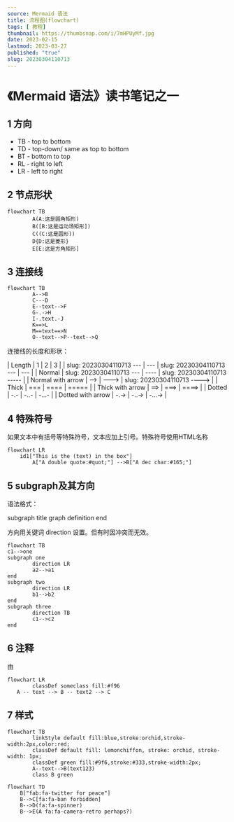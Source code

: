 ```yaml
---
source: Mermaid 语法
title: 流程图(flowchart)
tags: [ 教程]
thumbnail: https://thumbsnap.com/i/7mHPUyMf.jpg
date: 2023-02-15
lastmod: 2023-03-27 
published: "true"
slug: 20230304110713
---
```

# 《Mermaid 语法》读书笔记之一
## 1 方向

- TB - top to bottom
- TD - top-down/ same as top to bottom
- BT - bottom to top
- RL - right to left
- LR - left to right

## 2 节点形状

```mermaid
flowchart TB
		A(A:这是圆角矩形)
		B([B:这是运动场矩形])
		C((C:这是圆形))
		D{D:这是菱形}
		E[E:这是方角矩形]
```

## 3 连接线

```mermaid
flowchart TB
		A-->B
		C---D
		E--text-->F
		G-.->H
		I-.text.-J
		K==>L
		M==text==>N
		O--text-->P--text-->Q
```

连接线的长度和形状：

| Length | 1 | 2 | 3 |
| slug: 20230304110713
--- | --- | slug: 20230304110713
--- | --- |
| Normal | slug: 20230304110713
--- | ---- | slug: 20230304110713
----- |
| Normal with arrow | --> | ---> | slug: 20230304110713
----> |
| Thick | === | ==== | ===== |
| Thick with arrow | ==> | ===> | ====> |
| Dotted | -.- | -..- | -...- |
| Dotted with arrow | -.-> | -..-> | -...-> |

## 4 特殊符号

如果文本中有括号等特殊符号，文本应加上引号。特殊符号使用HTML名称

```mermaid
flowchart LR
    id1["This is the (text) in the box"]
		A["A double quote:#quot;"] -->B["A dec char:#165;"]
```

## 5 subgraph及其方向

语法格式：

subgraph title
    graph definition
end

方向用关键词 direction 设置。但有时因冲突而无效。

```mermaid
flowchart TB
c1-->one
subgraph one
		direction LR
		a2-->a1
end
subgraph two
		direction LR
		b1-->b2
end
subgraph three
		direction TB
		c1-->c2
end
```

## 6 注释

由
```mermaid
flowchart LR
		classDef someclass fill:#f96
   A -- text --> B -- text2 --> C
```

## 7 样式

```mermaid
flowchart TB
		linkStyle default fill:blue,stroke:orchid,stroke-width:2px,color:red;	
		classDef default fill: lemonchiffon, stroke: orchid, stroke-width: 1px;	
		classDef green fill:#9f6,stroke:#333,stroke-width:2px;	
		A--text-->B(text123)
		class B green
```

```mermaid
flowchart TD
    B["fab:fa-twitter for peace"]
    B-->C[fa:fa-ban forbidden]
    B-->D(fa:fa-spinner)
    B-->E(A fa:fa-camera-retro perhaps?)
```